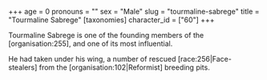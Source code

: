 +++
age = 0
pronouns = ""
sex = "Male"
slug = "tourmaline-sabrege"
title = "Tourmaline Sabrege"
[taxonomies]
character_id = ["60"]
+++

Tourmaline Sabrege is one of the founding members of the \[organisation:255\], and one of its most influential.

He had taken under his wing, a number of rescued \[race:256|Face-stealers\] from the \[organisation:102|Reformist\] breeding pits.
